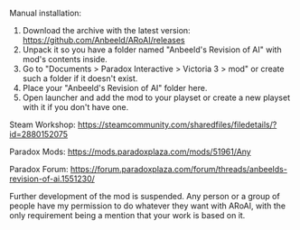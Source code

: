 Manual installation:
1) Download the archive with the latest version: https://github.com/Anbeeld/ARoAI/releases
2) Unpack it so you have a folder named "Anbeeld's Revision of AI" with mod's contents inside.
3) Go to "Documents > Paradox Interactive > Victoria 3 > mod" or create such a folder if it doesn't exist.
4) Place your "Anbeeld's Revision of AI" folder here.
5) Open launcher and add the mod to your playset or create a new playset with it if you don't have one.

Steam Workshop: https://steamcommunity.com/sharedfiles/filedetails/?id=2880152075

Paradox Mods: https://mods.paradoxplaza.com/mods/51961/Any

Paradox Forum: https://forum.paradoxplaza.com/forum/threads/anbeelds-revision-of-ai.1551230/

Further development of the mod is suspended. Any person or a group of people have my permission to do whatever they want with ARoAI, with the only requirement being a mention that your work is based on it.

